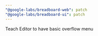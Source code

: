 ```yaml
---
"@google-labs/breadboard-web": patch
"@google-labs/breadboard-ui": patch
---
```


Teach Editor to have basic overflow menu
